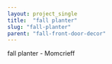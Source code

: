 ```yaml
---
layout: project_single
title:  "fall planter"
slug: "fall-planter"
parent: "fall-front-door-decor"
---
```

fall planter - Momcrieff